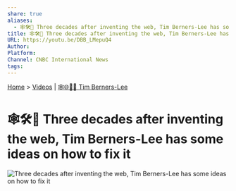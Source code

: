 ```yaml
---
share: true
aliases:
  - 🕸️🛠️🤔 Three decades after inventing the web, Tim Berners-Lee has some ideas on how to fix it
title: 🕸️🛠️🤔 Three decades after inventing the web, Tim Berners-Lee has some ideas on how to fix it
URL: https://youtu.be/DBB_LMepuQ4
Author: 
Platform: 
Channel: CNBC International News
tags: 
---
```

  
[Home](../index.md) > [Videos](./index.md) | [🕸️🌐👨‍💻 Tim Berners-Lee](../people/tim-berners-lee.md)  
# 🕸️🛠️🤔 Three decades after inventing the web, Tim Berners-Lee has some ideas on how to fix it  
![Three decades after inventing the web, Tim Berners-Lee has some ideas on how to fix it](https://youtu.be/DBB_LMepuQ4)  
